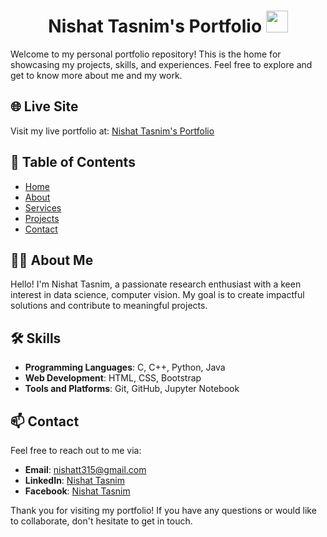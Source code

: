 <h1 align="center";"> Nishat Tasnim's Portfolio <img src="https://media.giphy.com/media/hvRJCLFzcasrR4ia7z/giphy.gif" width="35"></h1>

Welcome to my personal portfolio repository! This is the home for showcasing my projects, skills, and experiences. Feel free to explore and get to know more about me and my work.

## 🌐 Live Site

Visit my live portfolio at: [Nishat Tasnim's Portfolio](https://nishattasnim01.github.io/Nishat-Tasnim/)

## 📖 Table of Contents

- [Home](https://nishattasnim01.github.io/Nishat-Tasnim/)
- [About](https://nishattasnim01.github.io/Nishat-Tasnim/)
- [Services](https://nishattasnim01.github.io/Nishat-Tasnim/)
- [Projects](https://nishattasnim01.github.io/Nishat-Tasnim/)
- [Contact](https://nishattasnim01.github.io/Nishat-Tasnim/)

## 👩‍💼 About Me

Hello! I'm Nishat Tasnim, a passionate research enthusiast with a keen interest in data science, computer vision. My goal is to create impactful solutions and contribute to meaningful projects.

<!--
## 💻 Projects

Here are some of the projects I've worked on:

1. **Project 1**: [Description and link to project]
2. **Project 2**: [Description and link to project]
3. **Project 3**: [Description and link to project]

For a complete list of my projects, please visit my [Portfolio](https://nishattasnim01.github.io/Nishat-Tasnim/).
-->

## 🛠️ Skills

- **Programming Languages**: C, C++, Python, Java
- **Web Development**: HTML, CSS, Bootstrap
- **Tools and Platforms**: Git, GitHub, Jupyter Notebook

## 📫 Contact

Feel free to reach out to me via:

- **Email**: nishatt315@gmail.com
- **LinkedIn**: [Nishat Tasnim](https://www.linkedin.com/in/nishatt-tasnim-065a79279)
- **Facebook**: [Nishat Tasnim](https://www.facebook.com/profile.php?id=100057417531922)

<!--
## 📜 License

This repository is licensed under the MIT License. See the [LICENSE](LICENSE) file for more information.

--->

Thank you for visiting my portfolio! If you have any questions or would like to collaborate, don't hesitate to get in touch.
